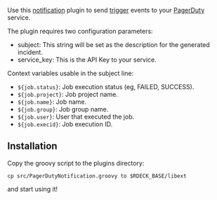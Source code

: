 Use this [notification](http://rundeck.org/docs/developer/notification-plugin-development.html)
plugin to send [trigger](http://developer.pagerduty.com/documentation/integration/events/trigger)
events to your [PagerDuty](https://pagerduty.com) service.

The plugin requires two configuration parameters:

* subject: This string will be set as the description for the generated incident.
* service_key: This is the API Key to your service.

Context variables usable in the subject line:

* `${job.status}`: Job execution status (eg, FAILED, SUCCESS).
* `${job.project}`: Job project name.
* `${job.name}`: Job name.
* `${job.group}`: Job group name.
* `${job.user}`: User that executed the job.
* `${job.execid}`: Job execution ID.

## Installation

Copy the groovy script to the plugins directory:

    cp src/PagerDutyNotification.groovy to $RDECK_BASE/libext

and start using it!